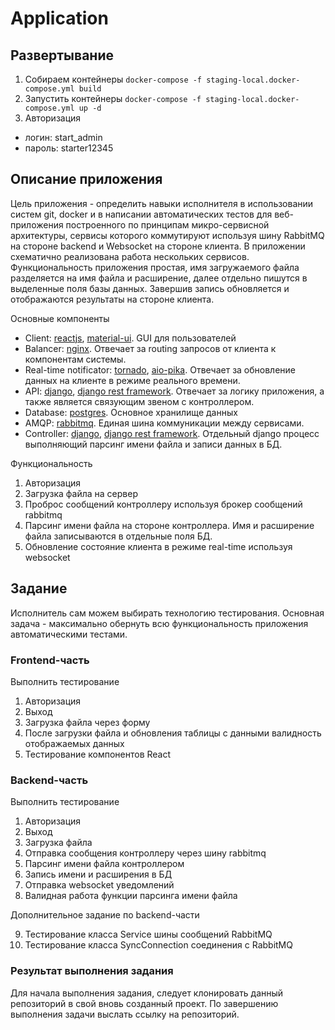 # Application

## Развертывание
1. Собираем контейнеры
`docker-compose -f staging-local.docker-compose.yml build`
2. Запустить контейнеры 
`docker-compose -f staging-local.docker-compose.yml up -d`
3. Авторизация
- логин: start_admin
- пароль: starter12345


## Описание приложения 

Цель приложения - определить навыки исполнителя в использовании систем git, docker и в написании автоматических тестов 
для веб-приложения построенного по принципам микро-сервисной архитектуры, сервисы которого коммутируют используя шину RabbitMQ на стороне backend и Websocket 
на стороне клиента. В приложении схематично реализована работа нескольких сервисов. Функциональность приложения простая, имя загружаемого файла 
разделяется на имя файла и расширение, далее отдельно пишутся в выделенные поля базы данных. Завершив запись обновляется и отображаются результаты на стороне клиента.

Основные компоненты

- Client: [reactjs](https://ru.reactjs.org/), [material-ui](https://material-ui.com/ru/). GUI для пользователей
- Balancer: [nginx](https://nginx.org/ru/). Отвечает за routing запросов от клиента к компонентам системы.
- Real-time notificator: [tornado](https://www.tornadoweb.org/en/stable/), [aio-pika](https://aio-pika.readthedocs.io/en/latest/). Отвечает за обновление данных на клиенте в режиме реального времени.
- API: [django](https://www.djangoproject.com/), [django rest framework](https://www.django-rest-framework.org/). Отвечает за логику приложения, а также является связующим звеном с контроллером.
- Database: [postgres](https://www.postgresql.org/). Основное хранилище данных
- AMQP: [rabbitmq](https://www.rabbitmq.com/). Единая шина коммуникации между сервисами.
- Controller: [django](https://www.djangoproject.com/), [django rest framework](https://www.django-rest-framework.org/).  Отдельный django процесс выполняющий парсинг имени файла и записи данных в БД.

Функциональность

1. Авторизация 
2. Загрузка файла на сервер
3. Проброс сообщений контроллеру используя брокер сообщений rabbitmq 
4. Парсинг имени файла на стороне контроллера. Имя и расширение файла записываются в отдельные поля БД.
5. Обновление состояние клиента в режиме real-time используя websocket

## Задание

Исполнитель сам можем выбирать технологию тестирования. 
Основная задача - максимально обернуть всю функциональность приложения автоматическими тестами.

### Frontend-часть
Выполнить тестирование

1. Авторизация 
2. Выход 
3. Загрузка файла через форму
4. После загрузки файла и обновления таблицы с данными валидность отображаемых данных
5. Тестирование компонентов React

### Backend-часть
Выполнить тестирование

1. Авторизация 
2. Выход 
3. Загрузка файла
4. Отправка сообщения контроллеру через шину rabbitmq
5. Парсинг имени файла контроллером 
6. Запись имени и расширения в БД
7. Отправка websocket уведомлений
8. Валидная работа функции парсинга имени файла

Дополнительное задание по backend-части

9. Тестирование класса Service шины сообщений RabbitMQ
10. Тестирование класса SyncConnection соединения с RabbitMQ

### Результат выполнения задания

Для начала выполнения задания, следует клонировать данный репозиторий в свой вновь созданный проект. По завершению выполнения задачи 
выслать ссылку на репозиторий.
